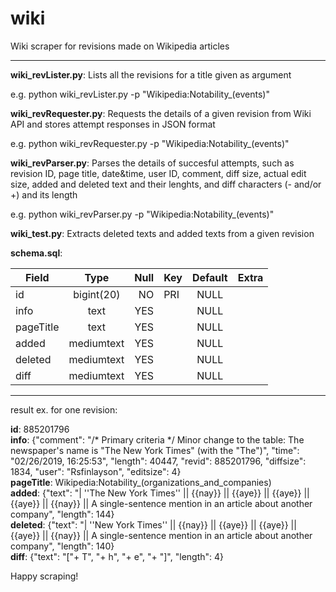 # wiki

Wiki scraper for revisions made on Wikipedia articles

---

**wiki_revLister.py**: Lists all the revisions for a title given as argument 

  e.g.  python wiki_revLister.py -p "Wikipedia:Notability_(events)"

**wiki_revRequester.py**: Requests the details of a given revision from Wiki API and stores attempt responses in JSON format

e.g.  python wiki_revRequester.py -p "Wikipedia:Notability_(events)"

**wiki_revParser.py**: Parses the details of succesful attempts, such as revision ID, page title, date&time, user ID, comment, diff size, actual edit size, added and deleted text and their lenghts, and diff characters (- and/or +) and its length

e.g.  python wiki_revParser.py -p "Wikipedia:Notability_(events)"

**wiki_test.py**: Extracts deleted texts and added texts from a given revision

**schema.sql**: 

| Field     | Type       | Null | Key | Default | Extra |
| --------- |:----------:| ----:|---- |:-------:| -----:|
| id        | bigint(20) | NO   | PRI | NULL    |       |
| info      | text       | YES  |     | NULL    |       |
| pageTitle | text       | YES  |     | NULL    |       |
| added     | mediumtext | YES  |     | NULL    |       |
| deleted   | mediumtext | YES  |     | NULL    |       |
| diff      | mediumtext | YES  |     | NULL    |       |

---
result ex. for one revision:

**id**: 885201796  <br />
**info**: {"comment": "/* Primary criteria */ Minor change to the table: The newspaper's name is \"The New York Times\" (with the  \"The\")", "time": "02/26/2019, 16:25:53", "length": 40447, "revid": 885201796, "diffsize": 1834, "user": "Rsfinlayson", "editsize": 4} <br />
**pageTitle**: Wikipedia:Notability_(organizations_and_companies)  <br />
**added**: {"text": "| ''The New York Times'' || {{nay}} || {{aye}} || {{aye}} || {{aye}} || {{nay}} || A single-sentence mention in an article about another company", "length": 144}  <br />
**deleted**: {"text": "| ''New York Times'' || {{nay}} || {{aye}} || {{aye}} || {{aye}} || {{nay}} || A single-sentence mention in an article about another company", "length": 140}  <br />
**diff**: {"text": "[\"+ T\", \"+ h\", \"+ e\", \"+  \"]", "length": 4}  <br />

Happy scraping! 
